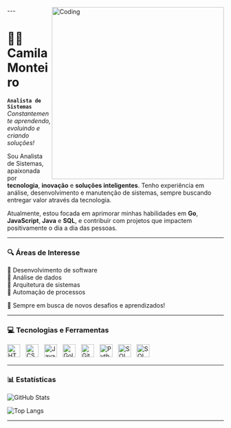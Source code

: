 <img align="right" alt="Coding"  width="400" src="https://gomycode.com/eg/wp-content/uploads/sites/28/2023/11/giphy.gif">
---

# 👩‍💻 Camila Monteiro

**`Analista de Sistemas`**  
_Constantemente aprendendo, evoluindo e criando soluções!_

Sou Analista de Sistemas, apaixonada por **tecnologia**, **inovação** e **soluções inteligentes**. Tenho experiência em análise, desenvolvimento e manutenção de sistemas, sempre buscando entregar valor através da tecnologia.

Atualmente, estou focada em aprimorar minhas habilidades em **Go**, **JavaScript**, **Java** e **SQL**, e contribuir com projetos que impactem positivamente o dia a dia das pessoas.

---

### 🔍 Áreas de Interesse

💜 Desenvolvimento de software  
💜 Análise de dados  
💜 Arquitetura de sistemas  
💜 Automação de processos  

🚀 Sempre em busca de novos desafios e aprendizados!

---

### 💻 Tecnologias e Ferramentas

<img 
    align="left" 
    alt="HTML"
    title="HTML" 
    width="30px" 
    style="padding-right: 10px;" 
    src="https://cdn.jsdelivr.net/gh/devicons/devicon@latest/icons/html5/html5-original.svg" 
/>
<img 
    align="left" 
    alt="CSS" 
    title="CSS"
    width="30px" 
    style="padding-right: 10px;" 
    src="https://cdn.jsdelivr.net/gh/devicons/devicon@latest/icons/css3/css3-original.svg" 
/>
<img 
    align="left" 
    alt="JavaScript" 
    title="JavaScript"
    width="30px" 
    style="padding-right: 10px;" 
    src="https://cdn.jsdelivr.net/gh/devicons/devicon@latest/icons/javascript/javascript-original.svg" 
/>
<img 
    align="left" 
    alt="Golang" 
    title="Golang"
    width="30px" 
    style="padding-right: 10px;" 
    src="https://cdn.jsdelivr.net/gh/devicons/devicon@latest/icons/go/go-original.svg" 
/>
<img 
    align="left" 
    alt="Git" 
    title="Git"
    width="30px" 
    style="padding-right: 10px;" 
    src="https://cdn.jsdelivr.net/gh/devicons/devicon@latest/icons/git/git-original.svg" 
/>
<img 
    align="left" 
    alt="Python" 
    title="Python"
    width="30px" 
    style="padding-right: 10px;" 
    src="https://cdn.jsdelivr.net/gh/devicons/devicon@latest/icons/python/python-original.svg" 
/>
<img 
    align="left" 
    alt="SQL" 
    title="SQL"
    width="30px" 
    style="padding-right: 10px;" 
    src="https://cdn.jsdelivr.net/gh/devicons/devicon@latest/icons/azuresqldatabase/azuresqldatabase-original.svg" 
/>
<img 
    align="left" 
    alt="SQL" 
    title="SQL"
    width="30px" 
    style="padding-right: 10px;" 
    src="https://cdn.jsdelivr.net/gh/devicons/devicon@latest/icons/jira/jira-original-wordmark.svg"            
/>
<br/>
<br/>

---

### 📊 Estatísticas

![GitHub Stats](https://github-readme-stats.vercel.app/api?username=KamiMonteiro&show_icons=true&theme=transparent&bg_color=000000&title_color=cc66ff&text_color=ffffff&icon_color=ff66b2&include_all_commits=true&locale=pt-br)

![Top Langs](https://github-readme-stats.vercel.app/api/top-langs/?username=KamiMonteiro&theme=transparent&bg_color=000000&title_color=cc66ff&text_color=ffffff&icon_color=ff66b2&layout=compact&custom_title=Tecnologias&langs_count=6)

---
